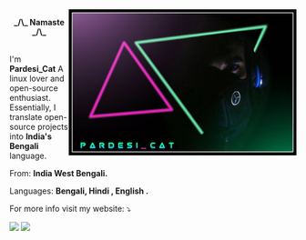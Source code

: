 <img src="https://raw.githubusercontent.com/PardesiCat/PardesiCat/main/img/Pardesicat.jpg" min-width="400px" max-width="400px" width="400px" align="right" alt="Loading">

<p align="middle">
<strong> _/\_ Namaste _/\_</strong>
</p>

<p align="left"> 
   <br> I'm <strong>Pardesi_Cat</strong> A linux lover and open-source enthusiast.
   <br> Essentially, I translate open-source projects into  <strong>India's Bengali</strong> language.
</p>

<p align="left">
   From: <strong>India West Bengali.</strong>
</p>

<p align="left">
  Languages: <strong>Bengali, Hindi , English .</strong>
</p>

<p align="left">
   For more info visit my website: ⤵️
</p>

<p align="left">
  <a href="https://pardesicat.xyz" alt="Official-Website">
  <img src="https://img.shields.io/badge/website-pardesicat.xyz-golden" /></a>

  

  <a href="mailto:contact@pardesicat.xyz" alt="E-Mail">
  <img src="https://img.shields.io/badge/Email-contact@pardesicat.xyz-golden"/></a>

</p>  
